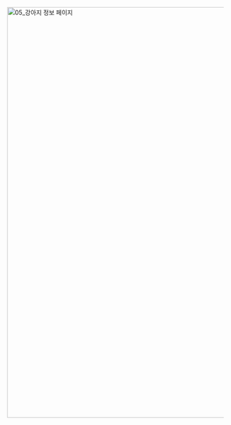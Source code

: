 <img width="957" alt="05_강아지 정보 페이지" src="https://github.com/ysolarh/OZ_class_backend/assets/109467066/46359e5e-c5a7-424a-8033-845e37609b9f">

